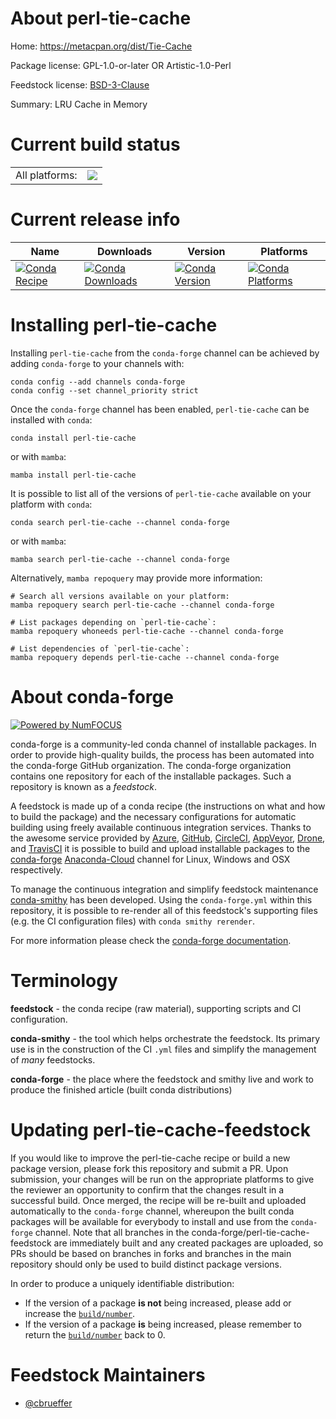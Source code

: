 About perl-tie-cache
====================

Home: https://metacpan.org/dist/Tie-Cache

Package license: GPL-1.0-or-later OR Artistic-1.0-Perl

Feedstock license: [BSD-3-Clause](https://github.com/conda-forge/perl-tie-cache-feedstock/blob/main/LICENSE.txt)

Summary: LRU Cache in Memory

Current build status
====================


<table><tr><td>All platforms:</td>
    <td>
      <a href="https://dev.azure.com/conda-forge/feedstock-builds/_build/latest?definitionId=17612&branchName=main">
        <img src="https://dev.azure.com/conda-forge/feedstock-builds/_apis/build/status/perl-tie-cache-feedstock?branchName=main">
      </a>
    </td>
  </tr>
</table>

Current release info
====================

| Name | Downloads | Version | Platforms |
| --- | --- | --- | --- |
| [![Conda Recipe](https://img.shields.io/badge/recipe-perl--tie--cache-green.svg)](https://anaconda.org/conda-forge/perl-tie-cache) | [![Conda Downloads](https://img.shields.io/conda/dn/conda-forge/perl-tie-cache.svg)](https://anaconda.org/conda-forge/perl-tie-cache) | [![Conda Version](https://img.shields.io/conda/vn/conda-forge/perl-tie-cache.svg)](https://anaconda.org/conda-forge/perl-tie-cache) | [![Conda Platforms](https://img.shields.io/conda/pn/conda-forge/perl-tie-cache.svg)](https://anaconda.org/conda-forge/perl-tie-cache) |

Installing perl-tie-cache
=========================

Installing `perl-tie-cache` from the `conda-forge` channel can be achieved by adding `conda-forge` to your channels with:

```
conda config --add channels conda-forge
conda config --set channel_priority strict
```

Once the `conda-forge` channel has been enabled, `perl-tie-cache` can be installed with `conda`:

```
conda install perl-tie-cache
```

or with `mamba`:

```
mamba install perl-tie-cache
```

It is possible to list all of the versions of `perl-tie-cache` available on your platform with `conda`:

```
conda search perl-tie-cache --channel conda-forge
```

or with `mamba`:

```
mamba search perl-tie-cache --channel conda-forge
```

Alternatively, `mamba repoquery` may provide more information:

```
# Search all versions available on your platform:
mamba repoquery search perl-tie-cache --channel conda-forge

# List packages depending on `perl-tie-cache`:
mamba repoquery whoneeds perl-tie-cache --channel conda-forge

# List dependencies of `perl-tie-cache`:
mamba repoquery depends perl-tie-cache --channel conda-forge
```


About conda-forge
=================

[![Powered by
NumFOCUS](https://img.shields.io/badge/powered%20by-NumFOCUS-orange.svg?style=flat&colorA=E1523D&colorB=007D8A)](https://numfocus.org)

conda-forge is a community-led conda channel of installable packages.
In order to provide high-quality builds, the process has been automated into the
conda-forge GitHub organization. The conda-forge organization contains one repository
for each of the installable packages. Such a repository is known as a *feedstock*.

A feedstock is made up of a conda recipe (the instructions on what and how to build
the package) and the necessary configurations for automatic building using freely
available continuous integration services. Thanks to the awesome service provided by
[Azure](https://azure.microsoft.com/en-us/services/devops/), [GitHub](https://github.com/),
[CircleCI](https://circleci.com/), [AppVeyor](https://www.appveyor.com/),
[Drone](https://cloud.drone.io/welcome), and [TravisCI](https://travis-ci.com/)
it is possible to build and upload installable packages to the
[conda-forge](https://anaconda.org/conda-forge) [Anaconda-Cloud](https://anaconda.org/)
channel for Linux, Windows and OSX respectively.

To manage the continuous integration and simplify feedstock maintenance
[conda-smithy](https://github.com/conda-forge/conda-smithy) has been developed.
Using the ``conda-forge.yml`` within this repository, it is possible to re-render all of
this feedstock's supporting files (e.g. the CI configuration files) with ``conda smithy rerender``.

For more information please check the [conda-forge documentation](https://conda-forge.org/docs/).

Terminology
===========

**feedstock** - the conda recipe (raw material), supporting scripts and CI configuration.

**conda-smithy** - the tool which helps orchestrate the feedstock.
                   Its primary use is in the construction of the CI ``.yml`` files
                   and simplify the management of *many* feedstocks.

**conda-forge** - the place where the feedstock and smithy live and work to
                  produce the finished article (built conda distributions)


Updating perl-tie-cache-feedstock
=================================

If you would like to improve the perl-tie-cache recipe or build a new
package version, please fork this repository and submit a PR. Upon submission,
your changes will be run on the appropriate platforms to give the reviewer an
opportunity to confirm that the changes result in a successful build. Once
merged, the recipe will be re-built and uploaded automatically to the
`conda-forge` channel, whereupon the built conda packages will be available for
everybody to install and use from the `conda-forge` channel.
Note that all branches in the conda-forge/perl-tie-cache-feedstock are
immediately built and any created packages are uploaded, so PRs should be based
on branches in forks and branches in the main repository should only be used to
build distinct package versions.

In order to produce a uniquely identifiable distribution:
 * If the version of a package **is not** being increased, please add or increase
   the [``build/number``](https://docs.conda.io/projects/conda-build/en/latest/resources/define-metadata.html#build-number-and-string).
 * If the version of a package **is** being increased, please remember to return
   the [``build/number``](https://docs.conda.io/projects/conda-build/en/latest/resources/define-metadata.html#build-number-and-string)
   back to 0.

Feedstock Maintainers
=====================

* [@cbrueffer](https://github.com/cbrueffer/)

